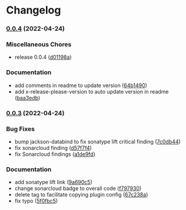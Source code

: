 # Changelog

### [0.0.4](https://github.com/remisbaima/license-checker-cyclonedx-maven-plugin/compare/v0.0.3...v0.0.4) (2022-04-24)


### Miscellaneous Chores

* release 0.0.4 ([d01198a](https://github.com/remisbaima/license-checker-cyclonedx-maven-plugin/commit/d01198a8d481a07de9f1de22bb2f0ef5ab1fa361))


### Documentation

* add comments in readme to update version ([64b1490](https://github.com/remisbaima/license-checker-cyclonedx-maven-plugin/commit/64b14904dc721d1b72aa6801b65aa11dd1cc4f33))
* add x-release-please-version to auto update version in readme ([baa3edb](https://github.com/remisbaima/license-checker-cyclonedx-maven-plugin/commit/baa3edb5df456f4a09e87ac7a47a661e97eb4f0b))

### [0.0.3](https://github.com/remisbaima/license-checker-cyclonedx-maven-plugin/compare/v0.0.2...v0.0.3) (2022-04-24)


### Bug Fixes

* bump jackson-databind to fix sonatype lift critical finding ([7c0db44](https://github.com/remisbaima/license-checker-cyclonedx-maven-plugin/commit/7c0db44e8e140fa69fd6df3e6237f147cd188101))
* fix sonarcloud finding ([d57f7f4](https://github.com/remisbaima/license-checker-cyclonedx-maven-plugin/commit/d57f7f4699a84fe28be357476f709159813ccef1))
* fix Sonarcloud findings ([a1de9fd](https://github.com/remisbaima/license-checker-cyclonedx-maven-plugin/commit/a1de9fdf025de47f254d48a3528e5a697047ef03))


### Documentation

* add sonatype lift link ([9a690c5](https://github.com/remisbaima/license-checker-cyclonedx-maven-plugin/commit/9a690c5285aff14b522f553a25dd117e5002fe9a))
* change sonarcloud badge to overall code ([f797930](https://github.com/remisbaima/license-checker-cyclonedx-maven-plugin/commit/f7979305e1cba08ee46c8dc3eaf79706e900ecbd))
* delete <plugins> tag to facilitate copying plugin config ([67c238a](https://github.com/remisbaima/license-checker-cyclonedx-maven-plugin/commit/67c238ae0ca746cde1f4f3cc1fb5d24df340ae74))
* fix typo ([5f0fbc5](https://github.com/remisbaima/license-checker-cyclonedx-maven-plugin/commit/5f0fbc5dac3ea7860b72cd2503da44fee890d24b))
